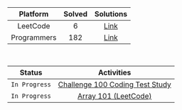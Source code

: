 |  Platform   | Solved |                                        Solutions                                         |
| :---------: | :----: | :--------------------------------------------------------------------------------------: |
|  LeetCode   |   6    |  [Link](https://github.com/sangbeomheo/PracticeCodingTest/tree/main/problems/LeetCode)   |
| Programmers |  182   | [Link](https://github.com/sangbeomheo/PracticeCodingTest/tree/main/problems/Programmers) |

<br>

|    Status     |                                          Activities                                          |
| :-----------: | :------------------------------------------------------------------------------------------: |
| `In Progress` | [Challenge 100 Coding Test Study](https://github.com/ellynhan/challenge100-codingtest-study) |
| `In Progress` |      [Array 101 (LeetCode)](https://github.com/ellynhan/challenge100-codingtest-study)       |
